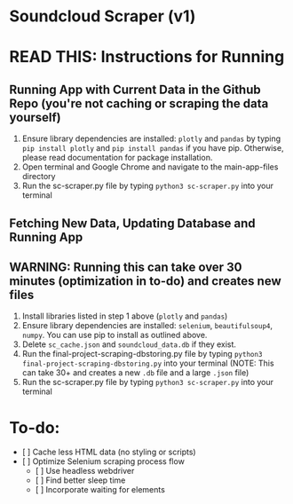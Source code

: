 # Soundcloud Scraper (v1)

# READ THIS: Instructions for Running

## Running App with Current Data in the Github Repo (you're not caching or scraping the data yourself)
1. Ensure library dependencies are installed: `plotly` and `pandas` by typing `pip install plotly` and `pip install pandas` if you have pip. Otherwise, please read documentation for package installation.
3. Open terminal and Google Chrome and navigate to the main-app-files directory
4. Run the sc-scraper.py file by typing `python3 sc-scraper.py` into your terminal

## Fetching New Data, Updating Database and Running App 
## WARNING: Running this can take over 30 minutes (optimization in to-do) and creates new files
1. Install libraries listed in step 1 above (`plotly` and `pandas`)
2. Ensure library dependencies are installed: `selenium`, `beautifulsoup4`, `numpy`. You can use pip to install as outlined above.
3. Delete `sc_cache.json` and `soundcloud_data.db` if they exist. 
4. Run the final-project-scraping-dbstoring.py file by typing `python3 final-project-scraping-dbstoring.py` into your terminal (NOTE: This can take 30+ and creates a new `.db` file and a large `.json` file) 
5. Run the sc-scraper.py file by typing `python3 sc-scraper.py` into your terminal

# To-do:

<ul>
    <li> [ ] Cache less HTML data (no styling or scripts) </li>
    <li>
         [ ] Optimize Selenium scraping process flow 
        <ul>
            <li> [ ] Use headless webdriver </li>
            <li> [ ] Find better sleep time </li>
            <li> [ ] Incorporate waiting for elements </li>
        </ul>
    </li>
</ul>
